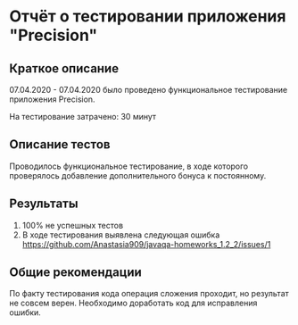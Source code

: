 # Отчёт о тестировании приложения "Precision"

## Краткое описание

07.04.2020 - 07.04.2020 было проведено функциональное тестирование приложения Precision.

На тестирование затрачено: 30 минут


## Описание тестов

Проводилось функциональное тестирование, в ходе которого проверялось добавление дополнительного бонуса к постоянному.

## Результаты

1. 100% не успешных тестов
2. В ходе тестирования выявлена следующая ошибка https://github.com/Anastasia909/javaqa-homeworks_1.2_2/issues/1

## Общие рекомендации

По факту тестирования кода операция сложения проходит, но результат не совсем верен. Необходимо доработать код для исправления ошибки.